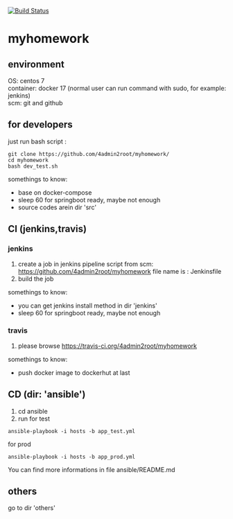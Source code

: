 [![Build Status](https://travis-ci.org/4admin2root/myhomework.svg?branch=master)](https://travis-ci.org/4admin2root/myhomework)
# myhomework
## environment
OS: centos 7  
container: docker 17 (normal user can run command with sudo, for example: jenkins)  
scm: git and github

## for developers
just run bash script : 
```
git clone https://github.com/4admin2root/myhomework/
cd myhomework
bash dev_test.sh
```

somethings to know:
* base on docker-compose
* sleep 60 for springboot ready, maybe not enough
* source codes arein dir 'src'

## CI (jenkins,travis)
### jenkins
1. create a job in jenkins
  pipeline script from scm: https://github.com/4admin2root/myhomework
  file name is : Jenkinsfile  
2. build the job

somethings to know:
* you can get jenkins install method in dir 'jenkins'
* sleep 60 for springboot ready, maybe not enough

### travis
1. please browse https://travis-ci.org/4admin2root/myhomework

somethings to know:
* push docker image to dockerhut at last

## CD (dir: 'ansible')
1. cd ansible
2. run 
for test
```
ansible-playbook -i hosts -b app_test.yml
```
for prod
```
ansible-playbook -i hosts -b app_prod.yml
```
You can find more informations in file ansible/README.md

## others
 go to dir 'others'
